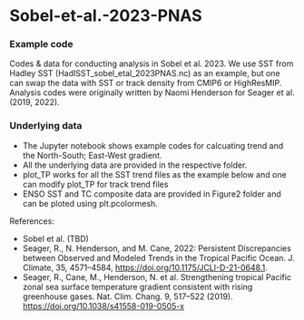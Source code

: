 # Sobel-et-al.-2023-PNAS
### Example code
Codes & data for conducting analysis in Sobel et al. 2023. We use SST from Hadley SST (HadISST_sobel_etal_2023PNAS.nc) as an example, but one can swap the data with SST or track density from CMIP6 or HighResMIP. Analysis codes were originally written by Naomi Henderson for Seager et al. (2019, 2022). 

### Underlying data
- The Jupyter notebook shows example codes for calcuating trend and the North-South; East-West gradient.
- All the underlying data are provided in the respective folder.
- plot_TP works for all the SST trend files as the example below and one can modify plot_TP for track trend files
- ENSO SST and TC composite data are provided in Figure2 folder and can be ploted using plt.pcolormesh.

References:
- Sobel et al. (TBD)
- Seager, R., N. Henderson, and M. Cane, 2022: Persistent Discrepancies between Observed and Modeled Trends in the Tropical Pacific Ocean. J. Climate, 35, 4571–4584, https://doi.org/10.1175/JCLI-D-21-0648.1.
- Seager, R., Cane, M., Henderson, N. et al. Strengthening tropical Pacific zonal sea surface temperature gradient consistent with rising greenhouse gases. Nat. Clim. Chang. 9, 517–522 (2019). https://doi.org/10.1038/s41558-019-0505-x



